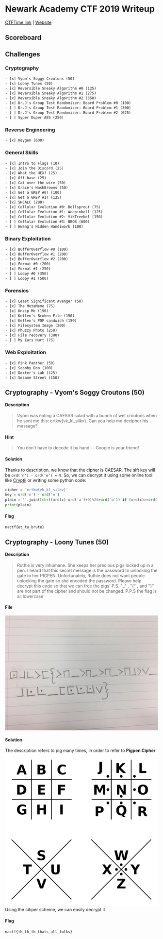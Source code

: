 # Newark Academy CTF 2019 Writeup
[CTFTime link](https://ctftime.org/event/869) | [Website](https://www.nactf.com/)

## Scoreboard

## Challenges
### Cryptography
	- [x] Vyom's Soggy Croutons (50)
	- [x] Loony Tunes (50)
	- [x] Reversible Sneaky Algorithm #0 (125)
	- [x] Reversible Sneaky Algorithm #1 (275)
	- [x] Reversible Sneaky Algorithm #2 (350)
	- [x] Dr.J's Group Test Randomizer: Board Problem #0 (100)
	- [ ] Dr.J's Group Test Randomizer: Board Problem #1 (300)
	- [ ] Dr.J's Group Test Randomizer: Board Problem #2 (625)
	- [ ] Syper Duper AES (250)
### Reverse Engineering
	- [x] Keygen (600)
### General Skills
	- [x] Intro to Flags (10)
	- [x] Join the Discord (25)
	- [x] What the HEX? (25)
	- [x] Off-base (25)
	- [x] Cat over the wire (50)
	- [x] Grace's HashBrowns (50)
	- [x] Get a GREP #0! (100)
	- [x] Get a GREP #1! (125)
	- [x] SHCALC (200)
	- [x] Cellular Evolution #0: Bellsprout (75)
	- [x] Cellular Evolution #1: Weepinbell (125)
	- [x] Cellular Evolution #2: VikTreebel (150)
	- [ ] Cellular Evolution #3: BBOB (600)
	- [ ] Hwang's Hidden Handiwork (100)
### Binary Exploitation
	- [x] BufferOverflow #0 (100)
	- [x] BufferOverflow #1 (200)
	- [x] BufferOverflow #2 (200)
	- [x] Format #0 (200)
	- [x] Format #1 (250)
	- [ ] Loopy #0 (350)
	- [ ] Loopy #1 (500)
### Forensics
	- [x] Least Significant Avenger (50)
	- [x] The MetaMeme (75)
	- [x] Unzip Me (150)
	- [x] Kellen's Broken File (150)
	- [x] Kellen's PDF sandwich (150)
	- [x] Filesystem Image (200)
	- [x] Phuzzy Photo (250)
	- [x] File recovery (300)
	- [ ] My Ears Hurt (75)
### Web Exploitation
	- [x] Pink Panther (50)
	- [x] Scooby Doo (100)
	- [x] Dexter's Lab (125)
	- [x] Sesame Street (150)

## Cryptography - Vyom's Soggy Croutons (50)
#### Description
> Vyom was eating a CAESAR salad with a bunch of wet croutons when he sent me this: ertkw{vk_kl_silkv}. Can you help me decipher his message?
#### Hint
> You don't have to decode it by hand -- Google is your friend!
#### Solution
Thanks to description, we know that the cipher is CAESAR. The sift key will be `ord('n') - ord('e') = 9`. 
So, we can decrypt it using some online tool like [Cryptii](https://cryptii.com/) or writing some python code:
```python
cipher = 'ertkw{vk_kl_silkv}'
key = ord('n') - ord('e')
plain = ''.join([chr((ord(c)-ord('a')+9)%26+ord('a')) if (ord(c)>=ord('a') and ord(c)<=ord('z')) else c for c in cipher])
print(plain)
```
#### Flag
`nactf{et_tu_brute}`

## Cryptography - Loony Tunes (50)
#### Description
> Ruthie is very inhumane. She keeps her precious pigs locked up in a pen. I heard that this secret message is the password to unlocking the gate to her PIGPEN. Unfortunately, Ruthie does not want people unlocking the gate so she encoded the password. Please help decrypt this code so that we can free the pigs! P.S. "\_" , "{" , and "}" are not part of the cipher and should not be changed. P.P.S the flag is all lowercase
#### File
![pig.jpg](Images/pig.jpg)
#### Solution
The description refers to pig many times, in order to refer to **Pigpen Cipher**
![pigpen cipher](Images/pigpen_cipher.png)
Using the cihper scheme, we can easily decrypt it
#### Flag
`nactf{th_th_th_thats_all_folks}`

